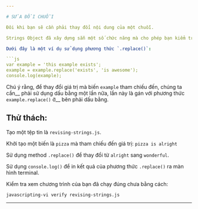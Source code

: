 ```yaml
---

# SỬA ĐỔI CHUỖI

Đôi khi bạn sẽ cần phải thay đổi nội dung của một chuỗi.

Strings Object đã xây dựng sẵn một số chức năng mà cho phép bạn kiểm tra và sử lý nội dung của nó.

Dưới đây là một ví dụ sử dụng phương thức `.replace()`:

```js
var example = 'this example exists';
example = example.replace('exists', 'is awesome');
console.log(example);
```

Chú ý rằng, để thay đổi giá trị mà biến `example` tham chiếu đến, chúng ta cần__
phải sử dụng dấu bằng một lần nữa, lần này là gán với phương thức `example.replace()` ở__
bên phải dấu bằng.

## Thử thách:

Tạo một tệp tin là `revising-strings.js`.

Khởi tạo một biến là `pizza` mà tham chiếu đến giá trị: `pizza is alright`

Sử dụng method `.replace()` để thay đổi từ `alright` sang `wonderful`.

Sử dụng `console.log()` để in kết quả của phương thức `.replace()` ra màn hình terminal.

Kiểm tra xem chương trình của bạn đã chạy đúng chưa bằng cách:

`javascripting-vi verify revising-strings.js`

---
```


